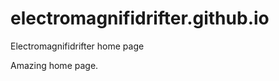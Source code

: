 # electromagnifidrifter.github.io
Electromagnifidrifter home page

Amazing home page.  


  
  



  


     









  









